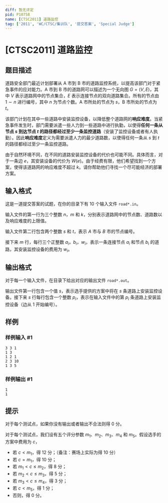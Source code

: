 ```yaml
---
diff: 暂无评定
pid: P10758
name: [CTSC2011] 道路监控
tag: ['2011', 'WC/CTSC/集训队', '提交答案', 'Special Judge']
---
```

# [CTSC2011] 道路监控
## 题目描述

道路安全部门最近计划部署从 A 市到 B 市的道路监控系统，以提高该部门对于紧急事件的应对能力。A 市到 B 市的道路网可以描述为一个无向图 $G=(V, E)$，其中 $V$ 表示道路网中的节点集合，$E$ 表示连接节点的双向道路集合。所有的节点由 $1\sim n$ 进行编号，其中 $n$ 为节点个数。A 市所处的节点为 $s$，B 市所处的节点为 $t$。

该部门计划在其中一些道路中安装监控设备，以降低整个道路网的**响应难度**。当紧急事件发生时，部门需要派遣一些人力到一些道路中进行执勤，以使得**任何一条从节点 $s$ 到达节点 $t$ 的路径都经过至少一条监控道路**（安装了监控设备或者有人执勤）。因此**响应难度**定义为需要派遣人力的最少道路数，以使得任何一条从 $s$ 到 $t$ 的路径都经过至少一条监控道路。

由于自然环境不同，在不同的道路安装监控设备的代价也可能不同。具体而言，对于一条边 $e$，其安装设备的代价为 $W(e)$。由于经费有限，他们希望找到一个方案，使得该道路网的响应难度不超过 $k$。请你帮助他们寻找一个尽可能经济的部署方案。
## 输入格式

这是一道提交答案的试题，在你的目录下有 $10$ 个输入文件 `road*.in`。

输入文件的第一行为三个整数 $n$，$m$ 和 $k$，分别表示道路网中的节点数、道路数以及响应难度的上限值。

输入文件第二行包含两个整数 $s$ 和 $t$，表示 $A$ 市与 $B$ 市的节点编号。

接下来 $m$ 行，每行三个正整数 $a_i$，$b_i$，$w_i$，表示一条连接节点 $a_i$ 和节点 $b_i$ 的道路，其安装监控设备的费用为 $w_i$。
## 输出格式

对于每一个输入文件，在目录下给出对应的输出文件 `road*.out`。

输出文件第一行包含一个值 $s$，表示选手提供的方案中将在 $s$ 条道路上安装监控设备。接下来 $s$ 行每行包含一个整数 $p_i$，表示在输入文件中的第 $p_i$ 条道路上安装监控设备（边从 $1$ 开始编号）。
## 样例

### 样例输入 #1
```
3 3 1
1 3
1 2 1
2 3 10
1 3 5
```
### 样例输出 #1
```
1
1
```
## 提示

对于每个测试点，如果你没有输出或者输出不合法则得 $0$ 分。

对于每个测试点，我们设有五个评分参数 $m_1$、$m_2$、$m_3$、$m_4$ 和 $m_5$。假设选手的方案中费用为 $c$，

- 若 $c<m_1$，得 $12$ 分；（备注：赛场上实际为得 $10$ 分）
- 若 $c=m_1$，得 $10$ 分；
- 若 $m_1<c\leq m_2$，得 $8$ 分；
- 若 $m_2<c\leq m_3$，得 $5$ 分；
- 若 $m_3<c\leq m_4$，得 $3$ 分；
- 若 $c<m_5$，得 $1$ 分；
- 否则，得 $0$ 分。
